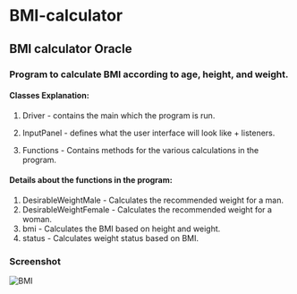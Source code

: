 # BMI-calculator
<h2>BMI calculator Oracle</h2>

<h3>Program to calculate BMI according to age, height, and weight.</h3>

<h4>Classes Explanation:</h4>

1. Driver - contains the main which the program is run.

2. InputPanel - defines what the user interface will look like + listeners.

3. Functions - Contains methods for the various calculations in the program.

<h4>Details about the functions in the program:</h4>

1. DesirableWeightMale - Calculates the recommended weight for a man.
2. DesirableWeightFemale - Calculates the recommended weight for a woman.
3. bmi - Calculates the BMI based on height and weight.
4. status - Calculates weight status based on BMI.

<h3>Screenshot</h3>

![BMI](https://user-images.githubusercontent.com/76572034/137974410-4bcaae15-f033-45a4-851b-22484b5f880c.png)
